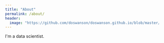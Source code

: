```yaml
---
title: "About"
permalink: /about/
header:
  image: "https://github.com/doswanson/doswanson.github.io/blob/master/assets/images/header.JPG"
---
```


I'm a data scientist.